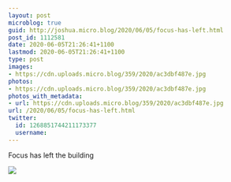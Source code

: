 ```yaml
---
layout: post
microblog: true
guid: http://joshua.micro.blog/2020/06/05/focus-has-left.html
post_id: 1112581
date: 2020-06-05T21:26:41+1100
lastmod: 2020-06-05T21:26:41+1100
type: post
images:
- https://cdn.uploads.micro.blog/359/2020/ac3dbf487e.jpg
photos:
- https://cdn.uploads.micro.blog/359/2020/ac3dbf487e.jpg
photos_with_metadata:
- url: https://cdn.uploads.micro.blog/359/2020/ac3dbf487e.jpg
url: /2020/06/05/focus-has-left.html
twitter:
  id: 1268851744211173377
  username: 
---
```

Focus has left the building

![](https://joshwithers.blog/uploads/2020/ac3dbf487e.jpg)
